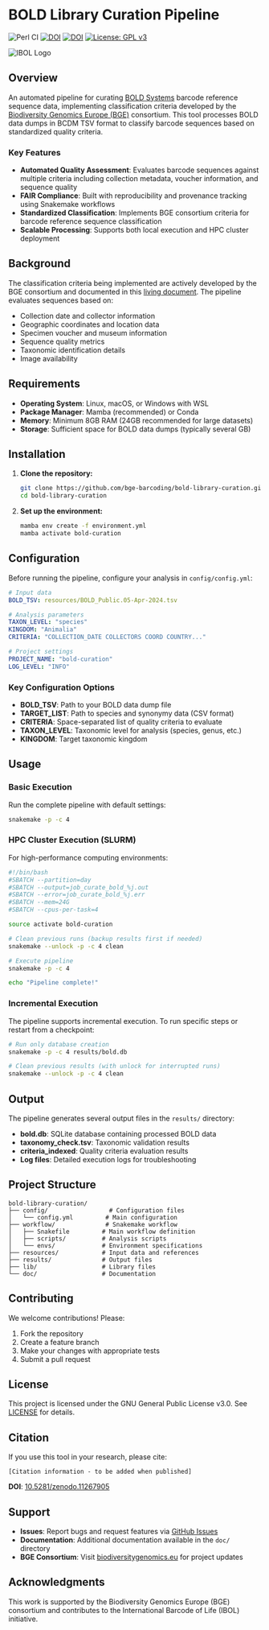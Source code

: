 # BOLD Library Curation Pipeline

![Perl CI](https://github.com/FabianDeister/Library_curation_BOLD/actions/workflows/ci.yml/badge.svg)
[![DOI](https://zenodo.org/badge/DOI/10.5281/zenodo.11267905.svg)](https://doi.org/10.5281/zenodo.11267905)
[![DOI](https://zenodo.org/badge/DOI/10.48546/WORKFLOWHUB.WORKFLOW.833.1.svg)](https://doi.org/10.48546/WORKFLOWHUB.WORKFLOW.833.1)
[![License: GPL v3](https://img.shields.io/badge/License-GPLv3-blue.svg)](https://www.gnu.org/licenses/gpl-3.0)

![IBOL Logo](doc/IBOL_LOGO_TRANSPARENT.png)

## Overview

An automated pipeline for curating [BOLD Systems](https://boldsystems.org) barcode reference sequence data, implementing classification criteria developed by the [Biodiversity Genomics Europe (BGE)](https://biodiversitygenomics.eu) consortium. This tool processes BOLD data dumps in BCDM TSV format to classify barcode sequences based on standardized quality criteria.

### Key Features

- **Automated Quality Assessment**: Evaluates barcode sequences against multiple criteria including collection metadata, voucher information, and sequence quality
- **FAIR Compliance**: Built with reproducibility and provenance tracking using Snakemake workflows
- **Standardized Classification**: Implements BGE consortium criteria for barcode reference sequence classification
- **Scalable Processing**: Supports both local execution and HPC cluster deployment

## Background

The classification criteria being implemented are actively developed by the BGE consortium and documented in this [living document](https://docs.google.com/document/d/18m-7UnoJTG49TbvTsq_VncKMYZbYVbau98LE_q4rQvA/edit). The pipeline evaluates sequences based on:

- Collection date and collector information
- Geographic coordinates and location data
- Specimen voucher and museum information
- Sequence quality metrics
- Taxonomic identification details
- Image availability

## Requirements

- **Operating System**: Linux, macOS, or Windows with WSL
- **Package Manager**: Mamba (recommended) or Conda
- **Memory**: Minimum 8GB RAM (24GB recommended for large datasets)
- **Storage**: Sufficient space for BOLD data dumps (typically several GB)

## Installation

1. **Clone the repository:**
   ```bash
   git clone https://github.com/bge-barcoding/bold-library-curation.git
   cd bold-library-curation
   ```

2. **Set up the environment:**
   ```bash
   mamba env create -f environment.yml
   mamba activate bold-curation
   ```

## Configuration

Before running the pipeline, configure your analysis in `config/config.yml`:

```yaml
# Input data
BOLD_TSV: resources/BOLD_Public.05-Apr-2024.tsv

# Analysis parameters
TAXON_LEVEL: "species"
KINGDOM: "Animalia"
CRITERIA: "COLLECTION_DATE COLLECTORS COORD COUNTRY..."

# Project settings
PROJECT_NAME: "bold-curation"
LOG_LEVEL: "INFO"
```

### Key Configuration Options

- **BOLD_TSV**: Path to your BOLD data dump file
- **TARGET_LIST**: Path to species and synonymy data (CSV format)
- **CRITERIA**: Space-separated list of quality criteria to evaluate
- **TAXON_LEVEL**: Taxonomic level for analysis (species, genus, etc.)
- **KINGDOM**: Target taxonomic kingdom

## Usage

### Basic Execution

Run the complete pipeline with default settings:

```bash
snakemake -p -c 4
```

### HPC Cluster Execution (SLURM)

For high-performance computing environments:

```bash
#!/bin/bash
#SBATCH --partition=day
#SBATCH --output=job_curate_bold_%j.out
#SBATCH --error=job_curate_bold_%j.err
#SBATCH --mem=24G
#SBATCH --cpus-per-task=4

source activate bold-curation

# Clean previous runs (backup results first if needed)
snakemake --unlock -p -c 4 clean

# Execute pipeline
snakemake -p -c 4

echo "Pipeline complete!"
```

### Incremental Execution

The pipeline supports incremental execution. To run specific steps or restart from a checkpoint:

```bash
# Run only database creation
snakemake -p -c 4 results/bold.db

# Clean previous results (with unlock for interrupted runs)
snakemake --unlock -p -c 4 clean
```

## Output

The pipeline generates several output files in the `results/` directory:

- **bold.db**: SQLite database containing processed BOLD data
- **taxonomy_check.tsv**: Taxonomic validation results  
- **criteria_indexed**: Quality criteria evaluation results
- **Log files**: Detailed execution logs for troubleshooting

## Project Structure

```
bold-library-curation/
├── config/                 # Configuration files
│   └── config.yml         # Main configuration
├── workflow/              # Snakemake workflow
│   ├── Snakefile         # Main workflow definition
│   ├── scripts/          # Analysis scripts
│   └── envs/             # Environment specifications
├── resources/            # Input data and references
├── results/              # Output files
├── lib/                  # Library files
└── doc/                  # Documentation
```

## Contributing

We welcome contributions! Please:

1. Fork the repository
2. Create a feature branch
3. Make your changes with appropriate tests
4. Submit a pull request

## License

This project is licensed under the GNU General Public License v3.0. See [LICENSE](LICENSE) for details.

## Citation

If you use this tool in your research, please cite:

```
[Citation information - to be added when published]
```

**DOI**: [10.5281/zenodo.11267905](https://doi.org/10.5281/zenodo.11267905)

## Support

- **Issues**: Report bugs and request features via [GitHub Issues](https://github.com/bge-barcoding/bold-library-curation/issues)
- **Documentation**: Additional documentation available in the `doc/` directory
- **BGE Consortium**: Visit [biodiversitygenomics.eu](https://biodiversitygenomics.eu) for project updates

## Acknowledgments

This work is supported by the Biodiversity Genomics Europe (BGE) consortium and contributes to the International Barcode of Life (IBOL) initiative.